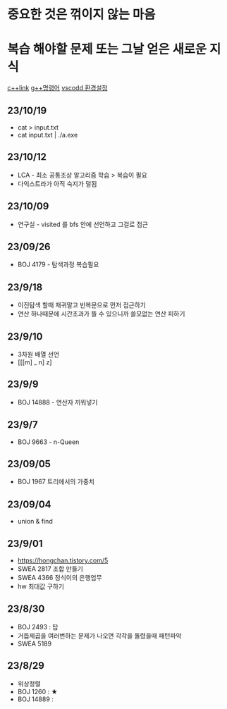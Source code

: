 # 중요한 것은 꺾이지 않는 마음
# 복습 해야할 문제 또는 그날 얻은 새로운 지식
[c++link](https://en.cppreference.com/w/)
[g++명령어](https://seamless.tistory.com/2)
[vscodd 환경설정](https://jm4488.tistory.com/73)

## 23/10/19
- cat > input.txt
- cat input.txt | ./a.exe

## 23/10/12
- LCA - 최소 공통조상 알고리즘 학습 > 복습이 필요
- 다익스트라가 아직 숙지가 덜됨

## 23/10/09
- 연구실 - visited 를 bfs 안에 선언하고 그걸로 접근

## 23/09/26
- BOJ 4179 - 탐색과정 복습필요

## 23/9/18
- 이진탐색 할때 재귀말고 반복문으로 먼저 접근하기
- 연산 하나때문에 시간초과가 뜰 수 있으니까 쓸모없는 연산 피하기

## 23/9/10
- 3차원 배열 선언
- [[[m] _ n]  z]

## 23/9/9
- BOJ 14888 - 연산자 끼워넣기

## 23/9/7
- BOJ 9663 - n-Queen

## 23/09/05
- BOJ 1967 트리에서의 가중치

## 23/09/04
- union & find

## 23/9/01
- https://hongchan.tistory.com/5
- SWEA 2817 조합 만들기
- SWEA 4366 정식이의 은행업무
- hw 최대값 구하기

## 23/8/30
- BOJ 2493 : 탑
- 거듭제곱을 여러번하는 문제가 나오면 각각을 돌렸을때 패턴파악
- SWEA 5189
## 23/8/29
- 위상정렬
- BOJ 1260 : ★
- BOJ 14889 :
